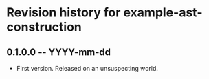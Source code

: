 # Revision history for example-ast-construction

## 0.1.0.0 -- YYYY-mm-dd

* First version. Released on an unsuspecting world.

